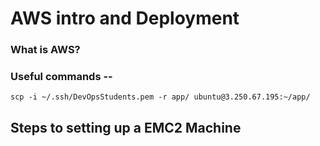 # AWS intro and Deployment


### What is AWS?

### Useful commands --

```
scp -i ~/.ssh/DevOpsStudents.pem -r app/ ubuntu@3.250.67.195:~/app/
```

## Steps to setting up a EMC2 Machine